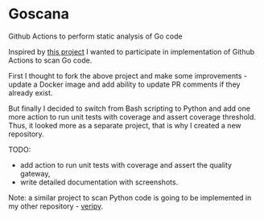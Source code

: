 # Goscana
Github Actions to perform static analysis of Go code

Inspired by [this project](https://github.com/grandcolline/golang-github-actions)
I wanted to participate in implementation of Github Actions to scan Go code.

First I thought to fork the above project and make some improvements -
update a Docker image and add ability to update PR comments if they already exist.

But finally I decided to switch from Bash scripting to Python
and add one more action to run unit tests with coverage and assert coverage threshold.
Thus, it looked more as a separate project, that is why I created a new repository.

TODO:
- add action to run unit tests with coverage and assert the quality gateway,
- write detailed documentation with screenshots.

Note: a similar project to scan Python code is going to be implemented in my other repository - [veripy](https://github.com/nsavelyeva/veripy).

